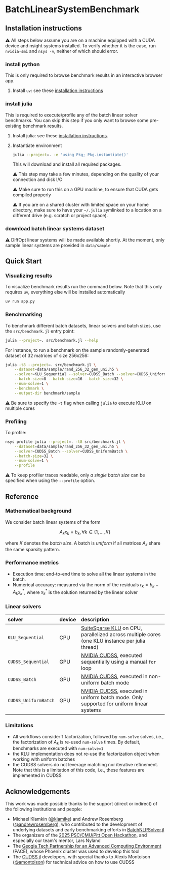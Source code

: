 # BatchLinearSystemBenchmark

## Installation instructions

⚠️ All steps below assume you are on a machine equipped with a CUDA device and nsight systems installed.
    To verify whether it is the case, run `nvidia-smi` and `nsys -v`, neither of which should error.

### install python

This is only required to browse benchmark results in an interactive browser app.

1. Install `uv`: see these [installation instructions](https://docs.astral.sh/uv/getting-started/installation/)
    

### install julia

This is required to execute/profile any of the batch linear solver benchmarks.
You can skip this step if you only want to browse some pre-existing benchmark results.

1. Install julia: see these [installation instructions](https://julialang.org/install/).
1. Instantiate environment
    ```bash
    julia --project=. -e 'using Pkg; Pkg.instantiate()'
    ```
    This will download and install all required packages.
    
    
    ⚠️ This step may take a few minutes, depending on the quality of your connection and disk I/O

    ⚠️ Make sure to run this on a GPU machine, to ensure that CUDA gets compiled properly

    ⚠️ If you are on a shared cluster with limited space on your home directory, make sure to have your `~/.julia` symlinked to a location on a different drive (e.g. scratch or project space).

### download batch linear systems dataset

⚠️ DiffOpt linear systems will be made available shortly. At the moment, only sample linear systems are provided in `data/sample`


## Quick Start

### Visualizing results

To visualize benchmark results run the command below.
Note that this only requires `uv`, everything else will be installed automatically
```bash
uv run app.py
```

### Benchmarking

To benchmark different batch datasets, linear solvers and batch sizes, use the `src/benchmark.jl` entry point:
```bash
julia --project=. src/benchmark.jl --help
```

For instance, to run a benchmark on the sample randomly-generated dataset of 32 matrices of size 256x256:
```bash
julia -t8 --project=. src/benchmark.jl \
    --dataset=data/sample/rand_256_32_gen_uni.h5 \
    --solver=KLU_Sequential --solver=CUDSS_Batch --solver=CUDSS_UniformBatch \
    --batch-size=8 --batch-size=16 --batch-size=32 \
    --num-solve=1 \
    --benchmark \
    --output-dir benchmark/sample
```

⚠️ Be sure to specify the `-t` flag when calling `julia` to execute KLU on multiple cores

### Profiling

To profile:
```bash
nsys profile julia --project=. -t8 src/benchmark.jl \
    --dataset=data/sample/rand_256_32_gen_uni.h5 \
    --solver=CUDSS_Batch --solver=CUDSS_UniformBatch \
    --batch-size=32 \
    --num-solve=1 \
    --profile
```

⚠️ To keep profiler traces readable, only _a single batch size_ can be specified when using the `--profile` option.


## Reference

### Mathematical background

We consider batch linear systems of the form
```math
    A_{k} x_{k} = b_{k}, \forall k \in \{1, ..., K\}
```
where $K$ denotes the _batch size_.
A batch is _uniform_ if all matrices $A_{k}$ share the same sparsity pattern.

### Performance metrics

* Execution time: end-to-end time to solve all the linear systems in the batch.
* Numerical accuracy: measured via the norm of the residuals $r_{k} = b_{k} - A_{k} x_{k}^*$,
    where $x_{k}^{*}$ is the solution returned by the linear solver

### Linear solvers

| solver | device | description |
|:-------|:-------|:------------|
| `KLU_Sequential` | CPU | [SuiteSparse KLU](https://github.com/DrTimothyAldenDavis/SuiteSparse) on CPU, parallelized across multiple cores (one KLU instance per julia thread)
| `CUDSS_Sequential` | GPU | [NVIDIA CUDSS](https://developer.nvidia.com/cudss), executed sequentially using a manual `for` loop
| `CUDSS_Batch` | GPU | [NVIDIA CUDSS](https://developer.nvidia.com/cudss), executed in non-uniform batch mode
| `CUDSS_UniformBatch` | GPU | [NVIDIA CUDSS](https://developer.nvidia.com/cudss), executed in uniform batch mode. Only supported for uniform linear systems

### Limitations

* All workflows consider 1 factorization, followed by `num-solve` solves, i.e., the factorization of $A_{k}$ is re-used `num-solve` times.
    By default, benchmarks are executed with `num-solve=1`
* the KLU implementation does not re-use the factorization object when working with uniform batches
* the CUDSS solvers do not leverage matching nor iterative refinement.
    Note that this is a limitation of this code, i.e., these features are implemented in CUDSS

## Acknowledgements

This work was made possible thanks to the support (direct or indirect) of the following institutions and people:
* Michael Klamkin ([@klamike](https://github.com/klamike)) and Andrew Rosemberg ([@andrewrosemberg](https://github.com/andrewrosemberg)),
    who contributed to the development of underlying datasets and early benchmarking efforts in [BatchNLPSolver.jl](https://github.com/LearningToOptimize/BatchNLPSolver.jl)
* The organizers of the [2025 PSC/CMU/Pitt Open Hackathon](https://www.openhackathons.org/s/siteevent/a0CUP00000rxGGo2AM/se000359),
    and especially our team's mentor, Lars Nyland
* The [Geogia Tech Partnership for an Advanced Computing Environment](https://pace.gatech.edu/) (PACE),
    whose Phoenix cluster was used to develop this tool
* The [CUDSS.jl](https://github.com/exanauts/CUDSS.jl) developers, with special thanks to Alexis Montoison ([@amontoison](https://github.com/amontoison)) for technical advice on how to use CUDSS
